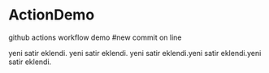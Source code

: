 # ActionDemo
github actions workflow demo
#new commit on line

yeni satir eklendi.
yeni satir eklendi.
yeni satir eklendi.yeni satir eklendi.yeni satir eklendi.


